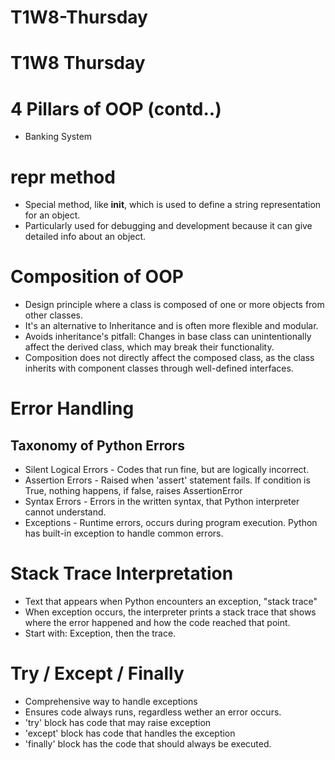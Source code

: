 # T1W8-Thursday

# T1W8 Thursday

# 4 Pillars of OOP (contd..)
- Banking System

# __repr__ method
- Special method, like __init__, which is used to define a string representation for an object.
- Particularly used for debugging and development because it can give detailed info about an object.

# Composition of OOP
- Design principle where a class is composed of one or more objects from other classes.
- It's an alternative to Inheritance and is often more flexible and modular.
- Avoids inheritance's pitfall: Changes in base class can unintentionally affect the derived class, which may break their functionality.
- Composition does not directly affect the composed class, as the class inherits with component classes through well-defined interfaces.

# Error Handling 
## Taxonomy of Python Errors
- Silent Logical Errors - Codes that run fine, but are logically incorrect.
- Assertion Errors - Raised when 'assert' statement fails. If condition is True, nothing happens, if false, raises AssertionError
- Syntax Errors - Errors in the written syntax, that Python interpreter cannot understand. 
- Exceptions - Runtime errors, occurs during program execution. Python has built-in exception to handle common errors.

# Stack Trace Interpretation
- Text that appears when Python encounters an exception, "stack trace"
- When exception occurs, the interpreter prints a stack trace that shows where the error happened and how the code reached that point.
- Start with: Exception, then the trace.

# Try / Except / Finally
- Comprehensive way to handle exceptions
- Ensures code always runs, regardless wether an error occurs.
- 'try' block has code that may raise exception
- 'except' block has code that handles the exception
- 'finally' block has the code that should always be executed.